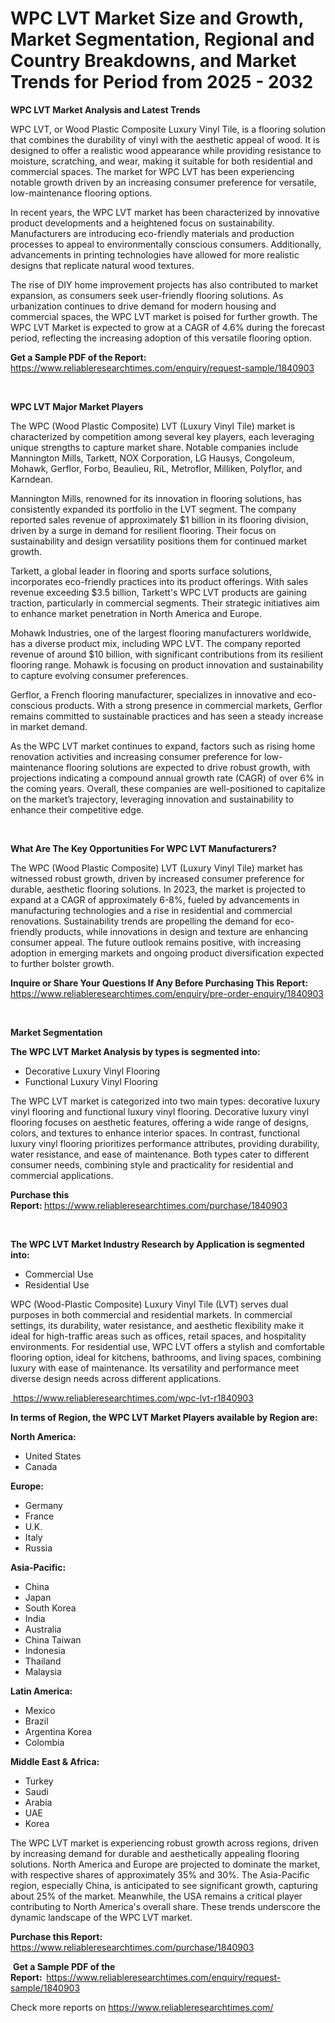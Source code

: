 <p><h1>WPC LVT Market Size and Growth, Market Segmentation, Regional and Country Breakdowns, and Market Trends for Period from 2025 -  2032</h1></p><p><strong>WPC LVT Market Analysis and Latest Trends</strong></p>
<p><p>WPC LVT, or Wood Plastic Composite Luxury Vinyl Tile, is a flooring solution that combines the durability of vinyl with the aesthetic appeal of wood. It is designed to offer a realistic wood appearance while providing resistance to moisture, scratching, and wear, making it suitable for both residential and commercial spaces. The market for WPC LVT has been experiencing notable growth driven by an increasing consumer preference for versatile, low-maintenance flooring options.</p><p>In recent years, the WPC LVT market has been characterized by innovative product developments and a heightened focus on sustainability. Manufacturers are introducing eco-friendly materials and production processes to appeal to environmentally conscious consumers. Additionally, advancements in printing technologies have allowed for more realistic designs that replicate natural wood textures. </p><p>The rise of DIY home improvement projects has also contributed to market expansion, as consumers seek user-friendly flooring solutions. As urbanization continues to drive demand for modern housing and commercial spaces, the WPC LVT market is poised for further growth. The WPC LVT Market is expected to grow at a CAGR of 4.6% during the forecast period, reflecting the increasing adoption of this versatile flooring option.</p></p>
<p><strong>Get a Sample PDF of the Report:&nbsp;</strong> <a href="https://www.reliableresearchtimes.com/enquiry/request-sample/1840903?utm_campaign=3444&utm_medium=2&utm_source=Github&utm_content=ia&utm_term=01042025&utm_id=wpc-lvt">https://www.reliableresearchtimes.com/enquiry/request-sample/1840903</a></p>
<p>&nbsp;</p>
<p><strong>WPC LVT Major Market Players</strong></p>
<p><p>The WPC (Wood Plastic Composite) LVT (Luxury Vinyl Tile) market is characterized by competition among several key players, each leveraging unique strengths to capture market share. Notable companies include Mannington Mills, Tarkett, NOX Corporation, LG Hausys, Congoleum, Mohawk, Gerflor, Forbo, Beaulieu, RiL, Metroflor, Milliken, Polyflor, and Karndean.</p><p>Mannington Mills, renowned for its innovation in flooring solutions, has consistently expanded its portfolio in the LVT segment. The company reported sales revenue of approximately $1 billion in its flooring division, driven by a surge in demand for resilient flooring. Their focus on sustainability and design versatility positions them for continued market growth.</p><p>Tarkett, a global leader in flooring and sports surface solutions, incorporates eco-friendly practices into its product offerings. With sales revenue exceeding $3.5 billion, Tarkett's WPC LVT products are gaining traction, particularly in commercial segments. Their strategic initiatives aim to enhance market penetration in North America and Europe.</p><p>Mohawk Industries, one of the largest flooring manufacturers worldwide, has a diverse product mix, including WPC LVT. The company reported revenue of around $10 billion, with significant contributions from its resilient flooring range. Mohawk is focusing on product innovation and sustainability to capture evolving consumer preferences.</p><p>Gerflor, a French flooring manufacturer, specializes in innovative and eco-conscious products. With a strong presence in commercial markets, Gerflor remains committed to sustainable practices and has seen a steady increase in market demand.</p><p>As the WPC LVT market continues to expand, factors such as rising home renovation activities and increasing consumer preference for low-maintenance flooring solutions are expected to drive robust growth, with projections indicating a compound annual growth rate (CAGR) of over 6% in the coming years. Overall, these companies are well-positioned to capitalize on the market’s trajectory, leveraging innovation and sustainability to enhance their competitive edge.</p></p>
<p>&nbsp;</p>
<p><strong>What Are The Key Opportunities For WPC LVT Manufacturers?</strong></p>
<p><p>The WPC (Wood Plastic Composite) LVT (Luxury Vinyl Tile) market has witnessed robust growth, driven by increased consumer preference for durable, aesthetic flooring solutions. In 2023, the market is projected to expand at a CAGR of approximately 6-8%, fueled by advancements in manufacturing technologies and a rise in residential and commercial renovations. Sustainability trends are propelling the demand for eco-friendly products, while innovations in design and texture are enhancing consumer appeal. The future outlook remains positive, with increasing adoption in emerging markets and ongoing product diversification expected to further bolster growth.</p></p>
<p><strong>Inquire or Share Your Questions If Any Before Purchasing This Report:</strong> <a href="https://www.reliableresearchtimes.com/enquiry/pre-order-enquiry/1840903?utm_campaign=3444&utm_medium=2&utm_source=Github&utm_content=ia&utm_term=01042025&utm_id=wpc-lvt">https://www.reliableresearchtimes.com/enquiry/pre-order-enquiry/1840903</a></p>
<p>&nbsp;</p>
<p><strong>Market Segmentation</strong></p>
<p><strong>The WPC LVT Market Analysis by types is segmented into:</strong></p>
<p><ul><li>Decorative Luxury Vinyl Flooring</li><li>Functional Luxury Vinyl Flooring</li></ul></p>
<p><p>The WPC LVT market is categorized into two main types: decorative luxury vinyl flooring and functional luxury vinyl flooring. Decorative luxury vinyl flooring focuses on aesthetic features, offering a wide range of designs, colors, and textures to enhance interior spaces. In contrast, functional luxury vinyl flooring prioritizes performance attributes, providing durability, water resistance, and ease of maintenance. Both types cater to different consumer needs, combining style and practicality for residential and commercial applications.</p></p>
<p><strong>Purchase this Report:&nbsp;</strong><a href="https://www.reliableresearchtimes.com/purchase/1840903?utm_campaign=3444&utm_medium=2&utm_source=Github&utm_content=ia&utm_term=01042025&utm_id=wpc-lvt">https://www.reliableresearchtimes.com/purchase/1840903</a></p>
<p>&nbsp;</p>
<p><strong>The WPC LVT Market Industry Research by Application is segmented into:</strong></p>
<p><ul><li>Commercial Use</li><li>Residential Use</li></ul></p>
<p><p>WPC (Wood-Plastic Composite) Luxury Vinyl Tile (LVT) serves dual purposes in both commercial and residential markets. In commercial settings, its durability, water resistance, and aesthetic flexibility make it ideal for high-traffic areas such as offices, retail spaces, and hospitality environments. For residential use, WPC LVT offers a stylish and comfortable flooring option, ideal for kitchens, bathrooms, and living spaces, combining luxury with ease of maintenance. Its versatility and performance meet diverse design needs across different applications.</p></p>
<p><a href="https://www.reliableresearchtimes.com/wpc-lvt-r1840903?utm_campaign=3444&utm_medium=2&utm_source=Github&utm_content=ia&utm_term=01042025&utm_id=wpc-lvt">&nbsp;https://www.reliableresearchtimes.com/wpc-lvt-r1840903</a></p>
<p><strong>In terms of Region, the WPC LVT Market Players available by Region are:</strong></p>
<p>
    <p> <strong> North America: </strong>
        <ul>
            <li>United States</li>
            <li>Canada</li>
        </ul>
        </p> 
    <p> <strong> Europe: </strong>
        <ul>
            <li>Germany</li>
            <li>France</li>
            <li>U.K.</li>
            <li>Italy</li>
            <li>Russia</li>
        </ul>
        </p> 
    <p> <strong> Asia-Pacific: </strong>
        <ul>
            <li>China</li>
            <li>Japan</li>
            <li>South Korea</li>
            <li>India</li>
            <li>Australia</li>
            <li>China Taiwan</li>
            <li>Indonesia</li>
            <li>Thailand</li>
            <li>Malaysia</li>
        </ul>
        </p> 
    <p> <strong> Latin America: </strong>
        <ul>
            <li>Mexico</li>
            <li>Brazil</li>
            <li>Argentina Korea</li>
            <li>Colombia</li>
        </ul>
        </p> 
    <p> <strong> Middle East & Africa: </strong>
        <ul>
            <li>Turkey</li>
            <li>Saudi</li>
            <li>Arabia</li>
            <li>UAE</li>
            <li>Korea</li>
        </ul>
    </p>
    </p>
<p><p>The WPC LVT market is experiencing robust growth across regions, driven by increasing demand for durable and aesthetically appealing flooring solutions. North America and Europe are projected to dominate the market, with respective shares of approximately 35% and 30%. The Asia-Pacific region, especially China, is anticipated to see significant growth, capturing about 25% of the market. Meanwhile, the USA remains a critical player contributing to North America's overall share. These trends underscore the dynamic landscape of the WPC LVT market.</p></p>
<p><strong>Purchase this Report: </strong><a href="https://www.reliableresearchtimes.com/purchase/1840903?utm_campaign=3444&utm_medium=2&utm_source=Github&utm_content=ia&utm_term=01042025&utm_id=wpc-lvt">https://www.reliableresearchtimes.com/purchase/1840903</a></p>
<p>&nbsp;<strong>Get a Sample PDF of the Report:&nbsp;&nbsp;</strong><a href="https://www.reliableresearchtimes.com/enquiry/request-sample/1840903?utm_campaign=3444&utm_medium=2&utm_source=Github&utm_content=ia&utm_term=01042025&utm_id=wpc-lvt">https://www.reliableresearchtimes.com/enquiry/request-sample/1840903</a></p>
<p><strong></strong></p>
<p>Check more reports on <a href="https://www.reliableresearchtimes.com/?utm_campaign=3444&utm_medium=2&utm_source=Github&utm_content=ia&utm_term=01042025&utm_id=wpc-lvt">https://www.reliableresearchtimes.com/</a></p>